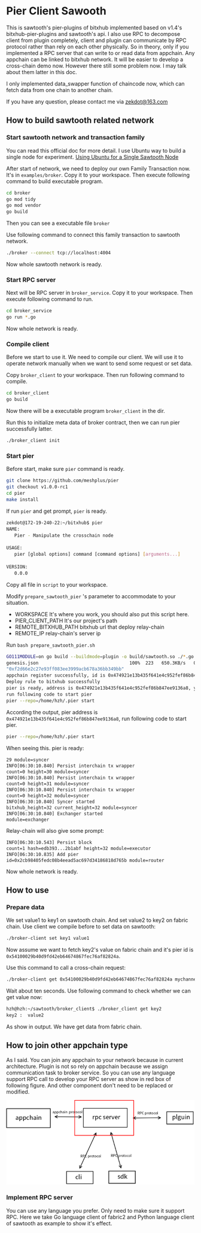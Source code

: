 # Pier Client Sawooth

This is sawtooth's pier-plugins of bitxhub implemented based on v1.4's bitxhub-pier-plugins and sawtooth's api. I also use RPC to decompose client from plugin completely, client and plugin can communicate by RPC protocol rather than rely on each other physically. So in theory, only if you implemented a RPC server that can write to or read data from appchain. Any appchain can be linked to bitxhub network. It will be easier to develop a cross-chain demo now. However there still some problem now. I may talk about them latter in this doc.

I only implemented data_swapper function of chaincode now, which can fetch data from one chain to another chain.

If you have any question, please contact me via zekdot@163.com

## How to build sawtooth related network

### Start sawtooth network and transaction family

You can read this official doc for more detail. I use Ubuntu way to build a single node for experiment. [Using Ubuntu for a Single Sawtooth Node](https://sawtooth.hyperledger.org/docs/1.2/app_developers_guide/installing_sawtooth.html#using-ubuntu-for-a-single-sawtooth-node)

After start of network, we need to deploy our own Family Transaction now. It's in `examples/broker`. Copy it to your workspace. Then execute following command to build  executable program.

```sh
cd broker
go mod tidy
go mod vendor
go build
```

Then you can see a executable file `broker`

Use following command to connect this family transaction to sawtooth network.

```sh
./broker --connect tcp://localhost:4004
```

Now whole sawtooth network is ready.

### Start RPC server

Next will be RPC server in `broker_service`. Copy it to your workspace.  Then execute following command to run.

```sh
cd broker_service
go run *.go
```

Now whole network is ready.

### Compile client

Before we start to use it. We need to compile our client. We will use it to operate network manually when we want to send some request or set data.

Copy `broker_client` to your workspace. Then run following command to compile.

```sh
cd broker_client
go build
```

Now there will be a executable program `broker_client` in the dir.

Run this to initialize meta data of broker contract, then we can run pier successfully latter.

```sh
./broker_client init
```

### Start pier

Before start, make sure `pier` command is ready.

```sh
git clone https://github.com/meshplus/pier
git checkout v1.0.0-rc1
cd pier
make install
```

If run `pier` and get prompt, `pier` is ready.

```sh
zekdot@172-19-240-22:~/bitxhub$ pier
NAME:
   Pier - Manipulate the crosschain node

USAGE:
   pier [global options] command [command options] [arguments...]

VERSION:
   0.0.0
```

Copy  all file in `script` to your workspace.

Modify `prepare_sawtooth_pier` 's parameter to accommodate to your situation.

* WORKSPACE It's where you work, you should also put this script here.
* PIER_CLIENT_PATH It's our project's path
* REMOTE_BITXHUB_PATH bitxhub url that deploy relay-chain
* REMOTE_IP relay-chain's server ip

Run `bash prepare_sawtooth_pier.sh`

```sh
GO111MODULE=on go build --buildmode=plugin -o build/sawtooth.so ./*.go
genesis.json                                  100%  223   650.3KB/s   00:00    
"0xf2d66e2c27e93ff083ee3999acb678a36bb349bb"
appchain register successfully, id is 0x474921e13b435f641e4c952fef86b847ee9136a8
Deploy rule to bitxhub successfully
pier is ready, address is 0x474921e13b435f641e4c952fef86b847ee9136a8, you need to save this value for send cross-chain request
run following code to start pier
pier --repo=/home/hzh/.pier start
```

According the output, pier address is `0x474921e13b435f641e4c952fef86b847ee9136a8`, run following code to start pier.

```sh
pier --repo=/home/hzh/.pier start
```

When seeing this. pier is ready:

```
29 module=syncer
INFO[06:30:10.840] Persist interchain tx wrapper                 count=0 height=30 module=syncer
INFO[06:30:10.840] Persist interchain tx wrapper                 count=0 height=31 module=syncer
INFO[06:30:10.840] Persist interchain tx wrapper                 count=0 height=32 module=syncer
INFO[06:30:10.840] Syncer started                                bitxhub_height=32 current_height=32 module=syncer
INFO[06:30:10.840] Exchanger started                             module=exchanger
```

Relay-chain will also give some prompt:

```
INFO[06:30:10.543] Persist block                                 count=1 hash=edb393...2b1abf height=32 module=executor
INFO[06:30:10.835] Add pier                                      id=0x2cb98405fedc08b4eead5ac697d34186818d765b module=router
```

Now whole network is ready.

## How to use

### Prepare data

We set value1 to key1 on sawtooth chain. And set value2 to key2 on fabric chain. Use client we compile before to set data on sawtooth:

```sh
./broker-client set key1 value1
```

Now assume we want to fetch key2's value on fabric chain and it's pier id is `0x54100029b40d9fd42eb64674867fec76af82824a`.

Use this command to call a cross-chain request:

```sh
./broker-client get 0x54100029b40d9fd42eb64674867fec76af82824a mychannel\&data_swapper key2
```

Wait about ten seconds. Use following command to check whether we can get value now:

```sh
hzh@hzh:~/sawtooth/broker_client$ ./broker_client get key2
key2 :  value2
```

As show in output. We have get data from fabric chain.

## How to join other appchain type

As I said. You can join any appchain to your network because in current architecture. Plugin is not so rely on appchain because we assign communication task to broker service. So you can use any language support RPC call to develop your RPC server as show in red box of following figure. And other component don't need to be replaced or modified.

![](./figure/figure1.png)

### Implement RPC server

You can use any language you prefer. Only need to make sure it support RPC. Here we take Go language client of fabric2 and Python language client of sawtooth as example to show it's effect.

